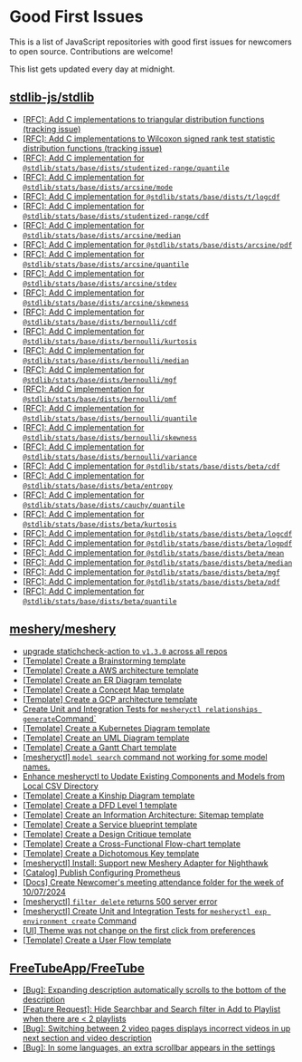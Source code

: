# Good First Issues

This is a list of JavaScript repositories with good first issues for newcomers to open source. Contributions are welcome!

This list gets updated every day at midnight.

## [stdlib-js/stdlib](https://github.com/stdlib-js/stdlib)

- [[RFC]: Add C implementations to triangular distribution functions (tracking issue)](https://github.com/stdlib-js/stdlib/issues/3685)
- [[RFC]: Add C implementations to Wilcoxon signed rank test statistic distribution functions (tracking issue)](https://github.com/stdlib-js/stdlib/issues/3854)
- [[RFC]: Add C implementation for `@stdlib/stats/base/dists/studentized-range/quantile`](https://github.com/stdlib-js/stdlib/issues/3888)
- [[RFC]: Add C implementation for `@stdlib/stats/base/dists/arcsine/mode`](https://github.com/stdlib-js/stdlib/issues/3405)
- [[RFC]: Add C implementation for `@stdlib/stats/base/dists/t/logcdf`](https://github.com/stdlib-js/stdlib/issues/3872)
- [[RFC]: Add C implementation for `@stdlib/stats/base/dists/studentized-range/cdf`](https://github.com/stdlib-js/stdlib/issues/3887)
- [[RFC]: Add C implementation for `@stdlib/stats/base/dists/arcsine/median`](https://github.com/stdlib-js/stdlib/issues/3403)
- [[RFC]: Add C implementation for `@stdlib/stats/base/dists/arcsine/pdf`](https://github.com/stdlib-js/stdlib/issues/3406)
- [[RFC]: Add C implementation for `@stdlib/stats/base/dists/arcsine/quantile`](https://github.com/stdlib-js/stdlib/issues/3407)
- [[RFC]: Add C implementation for `@stdlib/stats/base/dists/arcsine/stdev`](https://github.com/stdlib-js/stdlib/issues/3409)
- [[RFC]: Add C implementation for `@stdlib/stats/base/dists/arcsine/skewness`](https://github.com/stdlib-js/stdlib/issues/3408)
- [[RFC]: Add C implementation for `@stdlib/stats/base/dists/bernoulli/cdf`](https://github.com/stdlib-js/stdlib/issues/3411)
- [[RFC]: Add C implementation for `@stdlib/stats/base/dists/bernoulli/kurtosis`](https://github.com/stdlib-js/stdlib/issues/3413)
- [[RFC]: Add C implementation for `@stdlib/stats/base/dists/bernoulli/median`](https://github.com/stdlib-js/stdlib/issues/3415)
- [[RFC]: Add C implementation for `@stdlib/stats/base/dists/bernoulli/mgf`](https://github.com/stdlib-js/stdlib/issues/3416)
- [[RFC]: Add C implementation for `@stdlib/stats/base/dists/bernoulli/pmf`](https://github.com/stdlib-js/stdlib/issues/3418)
- [[RFC]: Add C implementation for `@stdlib/stats/base/dists/bernoulli/quantile`](https://github.com/stdlib-js/stdlib/issues/3419)
- [[RFC]: Add C implementation for `@stdlib/stats/base/dists/bernoulli/skewness`](https://github.com/stdlib-js/stdlib/issues/3420)
- [[RFC]: Add C implementation for `@stdlib/stats/base/dists/bernoulli/variance`](https://github.com/stdlib-js/stdlib/issues/3422)
- [[RFC]: Add C implementation for `@stdlib/stats/base/dists/beta/cdf`](https://github.com/stdlib-js/stdlib/issues/3423)
- [[RFC]: Add C implementation for `@stdlib/stats/base/dists/beta/entropy`](https://github.com/stdlib-js/stdlib/issues/3424)
- [[RFC]: Add C implementation for `@stdlib/stats/base/dists/cauchy/quantile`](https://github.com/stdlib-js/stdlib/issues/3486)
- [[RFC]: Add C implementation for `@stdlib/stats/base/dists/beta/kurtosis`](https://github.com/stdlib-js/stdlib/issues/3425)
- [[RFC]: Add C implementation for `@stdlib/stats/base/dists/beta/logcdf`](https://github.com/stdlib-js/stdlib/issues/3426)
- [[RFC]: Add C implementation for `@stdlib/stats/base/dists/beta/logpdf`](https://github.com/stdlib-js/stdlib/issues/3427)
- [[RFC]: Add C implementation for `@stdlib/stats/base/dists/beta/mean`](https://github.com/stdlib-js/stdlib/issues/3428)
- [[RFC]: Add C implementation for `@stdlib/stats/base/dists/beta/median`](https://github.com/stdlib-js/stdlib/issues/3429)
- [[RFC]: Add C implementation for `@stdlib/stats/base/dists/beta/mgf`](https://github.com/stdlib-js/stdlib/issues/3430)
- [[RFC]: Add C implementation for `@stdlib/stats/base/dists/beta/pdf`](https://github.com/stdlib-js/stdlib/issues/3432)
- [[RFC]: Add C implementation for `@stdlib/stats/base/dists/beta/quantile`](https://github.com/stdlib-js/stdlib/issues/3433)

## [meshery/meshery](https://github.com/meshery/meshery)

- [upgrade statichcheck-action to `v1.3.0` across all repos](https://github.com/meshery/meshery/issues/13041)
- [[Template] Create a Brainstorming template](https://github.com/meshery/meshery/issues/12503)
- [[Template] Create a AWS architecture template](https://github.com/meshery/meshery/issues/12500)
- [[Template] Create an ER Diagram template](https://github.com/meshery/meshery/issues/12450)
- [[Template] Create a Concept Map template](https://github.com/meshery/meshery/issues/12454)
- [[Template] Create a GCP architecture template](https://github.com/meshery/meshery/issues/12498)
- [Create Unit and Integration Tests for `mesheryctl relationships generate`Command`](https://github.com/meshery/meshery/issues/12135)
- [[Template] Create a Kubernetes Diagram template](https://github.com/meshery/meshery/issues/12462)
- [[Template] Create an UML Diagram template](https://github.com/meshery/meshery/issues/12451)
- [[Template] Create a Gantt Chart template](https://github.com/meshery/meshery/issues/12461)
- [[mesheryctl] `model search` command not working for some model names.](https://github.com/meshery/meshery/issues/11319)
- [Enhance mesheryctl to Update Existing Components and Models from Local CSV Directory](https://github.com/meshery/meshery/issues/12134)
- [[Template] Create a Kinship Diagram template](https://github.com/meshery/meshery/issues/12452)
- [[Template] Create a DFD Level 1 template](https://github.com/meshery/meshery/issues/12501)
- [[Template] Create an Information Architecture: Sitemap template](https://github.com/meshery/meshery/issues/12464)
- [[Template] Create a Service blueprint template ](https://github.com/meshery/meshery/issues/12497)
- [[Template] Create a Design Critique template](https://github.com/meshery/meshery/issues/12502)
- [[Template] Create a Cross-Functional Flow-chart template](https://github.com/meshery/meshery/issues/12504)
- [[Template] Create a Dichotomous Key template](https://github.com/meshery/meshery/issues/12463)
- [[mesheryctl] Install: Support new Meshery Adapter for Nighthawk](https://github.com/meshery/meshery/issues/10371)
- [[Catalog] Publish Configuring Prometheus](https://github.com/meshery/meshery/issues/9626)
- [[Docs] Create Newcomer's meeting attendance folder for the week of 10/07/2024](https://github.com/meshery/meshery/issues/12012)
- [[mesheryctl] `filter delete` returns 500 server error](https://github.com/meshery/meshery/issues/11318)
- [[mesheryctl] Create Unit and Integration Tests for `mesheryctl exp environment create` Command](https://github.com/meshery/meshery/issues/12138)
- [[UI] Theme was not change on the first click from preferences](https://github.com/meshery/meshery/issues/12218)
- [[Template] Create a User Flow template](https://github.com/meshery/meshery/issues/12456)

## [FreeTubeApp/FreeTube](https://github.com/FreeTubeApp/FreeTube)

- [[Bug]: Expanding description automatically scrolls to the bottom of the description](https://github.com/FreeTubeApp/FreeTube/issues/6419)
- [[Feature Request]: Hide Searchbar and Search filter in Add to Playlist when there are < 2 playlists ](https://github.com/FreeTubeApp/FreeTube/issues/4924)
- [[Bug]: Switching between 2 video pages displays incorrect videos in up next section and video description](https://github.com/FreeTubeApp/FreeTube/issues/2261)
- [[Bug]: In some languages, an extra scrollbar appears in the settings](https://github.com/FreeTubeApp/FreeTube/issues/6330)

